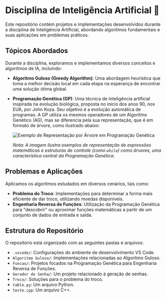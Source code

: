 # Disciplina de Inteligência Artificial 📝

Este repositório contém projetos e implementações desenvolvidos durante a disciplina de Inteligência Artificial, abordando algoritmos fundamentais e suas aplicações em problemas práticos.

## Tópicos Abordados

Durante a disciplina, exploramos e implementamos diversos conceitos e algoritmos de IA, incluindo:

* **Algoritmo Guloso (Greedy Algorithm)**: Uma abordagem heurística que toma a melhor decisão local em cada etapa na esperança de encontrar uma solução ótima global.
* **Programação Genética (GP)**: Uma técnica de inteligência artificial inspirada na evolução biológica, proposta no início dos anos 90, nos EUA, por John Koza. Seu objetivo é a evolução automática de programas. A GP utiliza os mesmos operadores de um Algoritmo Genético (AG), mas se diferencia pela sua representação, que é em formato de árvore, como ilustrado abaixo:

    ![Exemplo de Representação por Árvore em Programação Genética](https://github.com/user-attachments/assets/7868ec8e-8c85-4442-9ef1-162a17fb2be3)

    *Nota: A imagem ilustra exemplos de representação de expressões matemáticas e estruturas de controle (como `while`) como árvores, uma característica central da Programação Genética.*

## Problemas e Aplicações

Aplicamos os algoritmos estudados em diversos cenários, tais como:

* **Problema do Troco**: Implementações para determinar a forma mais eficiente de dar troco, utilizando moedas disponíveis.
* **Engenharia Reversa de Funções**: Utilização da Programação Genética para "descobrir" ou aproximar funções matemáticas a partir de um conjunto de dados de entrada e saída.

## Estrutura do Repositório

O repositório está organizado com as seguintes pastas e arquivos:

* `.vscode/`: Configurações do ambiente de desenvolvimento VS Code.
* `Algoritmo Guloso/`: Implementações relacionadas ao Algoritmo Guloso.
* `Funcao/`: Projetos focados na Programação Genética para Engenharia Reversa de Funções.
* `Gerador de Senha/`: Um projeto relacionado à geração de senhas.
* `Troco/`: Soluções para o problema do troco.
* `table.py`: Um arquivo Python.
* `teste.cpp`: Um arquivo C++.
